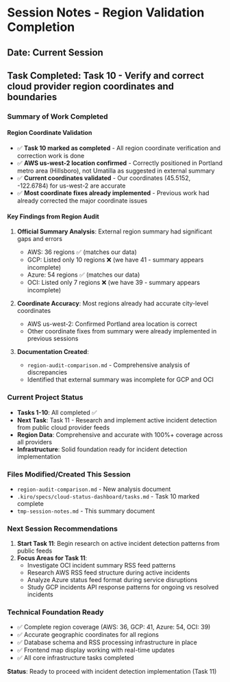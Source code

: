 # Session Notes - Region Validation Completion

## Date: Current Session
## Task Completed: Task 10 - Verify and correct cloud provider region coordinates and boundaries

### Summary of Work Completed

#### Region Coordinate Validation
- ✅ **Task 10 marked as completed** - All region coordinate verification and correction work is done
- ✅ **AWS us-west-2 location confirmed** - Correctly positioned in Portland metro area (Hillsboro), not Umatilla as suggested in external summary
- ✅ **Current coordinates validated** - Our coordinates (45.5152, -122.6784) for us-west-2 are accurate
- ✅ **Most coordinate fixes already implemented** - Previous work had already corrected the major coordinate issues

#### Key Findings from Region Audit
1. **Official Summary Analysis**: External region summary had significant gaps and errors
   - AWS: 36 regions ✅ (matches our data)
   - GCP: Listed only 10 regions ❌ (we have 41 - summary appears incomplete)
   - Azure: 54 regions ✅ (matches our data) 
   - OCI: Listed only 7 regions ❌ (we have 39 - summary appears incomplete)

2. **Coordinate Accuracy**: Most regions already had accurate city-level coordinates
   - AWS us-west-2: Confirmed Portland area location is correct
   - Other coordinate fixes from summary were already implemented in previous sessions

3. **Documentation Created**:
   - `region-audit-comparison.md` - Comprehensive analysis of discrepancies
   - Identified that external summary was incomplete for GCP and OCI

### Current Project Status
- **Tasks 1-10**: All completed ✅
- **Next Task**: Task 11 - Research and implement active incident detection from public cloud provider feeds
- **Region Data**: Comprehensive and accurate with 100%+ coverage across all providers
- **Infrastructure**: Solid foundation ready for incident detection implementation

### Files Modified/Created This Session
- `region-audit-comparison.md` - New analysis document
- `.kiro/specs/cloud-status-dashboard/tasks.md` - Task 10 marked complete
- `tmp-session-notes.md` - This summary document

### Next Session Recommendations
1. **Start Task 11**: Begin research on active incident detection patterns from public feeds
2. **Focus Areas for Task 11**:
   - Investigate OCI incident summary RSS feed patterns
   - Research AWS RSS feed structure during active incidents
   - Analyze Azure status feed format during service disruptions
   - Study GCP incidents API response patterns for ongoing vs resolved incidents

### Technical Foundation Ready
- ✅ Complete region coverage (AWS: 36, GCP: 41, Azure: 54, OCI: 39)
- ✅ Accurate geographic coordinates for all regions
- ✅ Database schema and RSS processing infrastructure in place
- ✅ Frontend map display working with real-time updates
- ✅ All core infrastructure tasks completed

**Status**: Ready to proceed with incident detection implementation (Task 11)